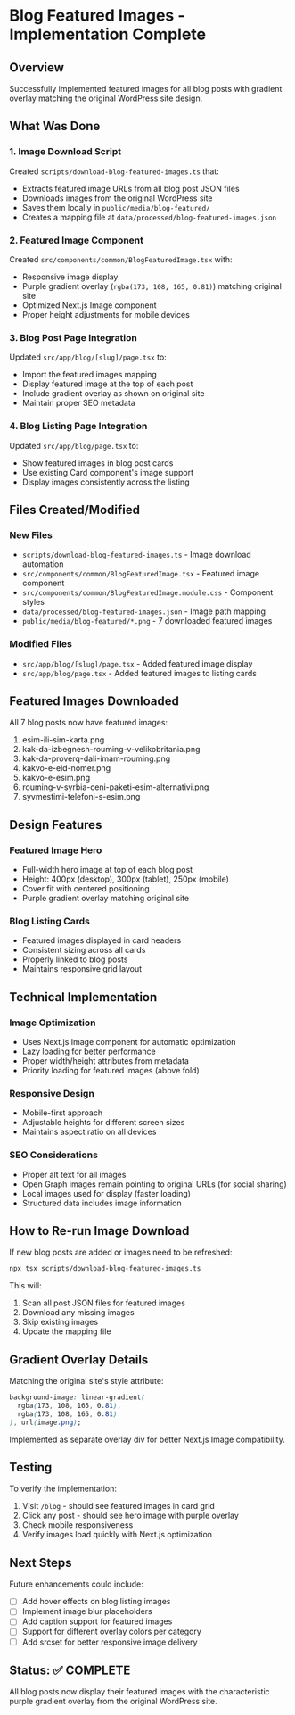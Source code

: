 # Blog Featured Images - Implementation Complete

## Overview
Successfully implemented featured images for all blog posts with gradient overlay matching the original WordPress site design.

## What Was Done

### 1. Image Download Script
Created `scripts/download-blog-featured-images.ts` that:
- Extracts featured image URLs from all blog post JSON files
- Downloads images from the original WordPress site
- Saves them locally in `public/media/blog-featured/`
- Creates a mapping file at `data/processed/blog-featured-images.json`

### 2. Featured Image Component
Created `src/components/common/BlogFeaturedImage.tsx` with:
- Responsive image display
- Purple gradient overlay (`rgba(173, 108, 165, 0.81)`) matching original site
- Optimized Next.js Image component
- Proper height adjustments for mobile devices

### 3. Blog Post Page Integration
Updated `src/app/blog/[slug]/page.tsx` to:
- Import the featured images mapping
- Display featured image at the top of each post
- Include gradient overlay as shown on original site
- Maintain proper SEO metadata

### 4. Blog Listing Page Integration
Updated `src/app/blog/page.tsx` to:
- Show featured images in blog post cards
- Use existing Card component's image support
- Display images consistently across the listing

## Files Created/Modified

### New Files
- `scripts/download-blog-featured-images.ts` - Image download automation
- `src/components/common/BlogFeaturedImage.tsx` - Featured image component
- `src/components/common/BlogFeaturedImage.module.css` - Component styles
- `data/processed/blog-featured-images.json` - Image path mapping
- `public/media/blog-featured/*.png` - 7 downloaded featured images

### Modified Files
- `src/app/blog/[slug]/page.tsx` - Added featured image display
- `src/app/blog/page.tsx` - Added featured images to listing cards

## Featured Images Downloaded

All 7 blog posts now have featured images:
1. esim-ili-sim-karta.png
2. kak-da-izbegnesh-rouming-v-velikobritania.png
3. kak-da-proverq-dali-imam-rouming.png
4. kakvo-e-eid-nomer.png
5. kakvo-e-esim.png
6. rouming-v-syrbia-ceni-paketi-esim-alternativi.png
7. syvmestimi-telefoni-s-esim.png

## Design Features

### Featured Image Hero
- Full-width hero image at top of each blog post
- Height: 400px (desktop), 300px (tablet), 250px (mobile)
- Cover fit with centered positioning
- Purple gradient overlay matching original site

### Blog Listing Cards
- Featured images displayed in card headers
- Consistent sizing across all cards
- Properly linked to blog posts
- Maintains responsive grid layout

## Technical Implementation

### Image Optimization
- Uses Next.js Image component for automatic optimization
- Lazy loading for better performance
- Proper width/height attributes from metadata
- Priority loading for featured images (above fold)

### Responsive Design
- Mobile-first approach
- Adjustable heights for different screen sizes
- Maintains aspect ratio on all devices

### SEO Considerations
- Proper alt text for all images
- Open Graph images remain pointing to original URLs (for social sharing)
- Local images used for display (faster loading)
- Structured data includes image information

## How to Re-run Image Download

If new blog posts are added or images need to be refreshed:

```bash
npx tsx scripts/download-blog-featured-images.ts
```

This will:
1. Scan all post JSON files for featured images
2. Download any missing images
3. Skip existing images
4. Update the mapping file

## Gradient Overlay Details

Matching the original site's style attribute:
```css
background-image: linear-gradient(
  rgba(173, 108, 165, 0.81),
  rgba(173, 108, 165, 0.81)
), url(image.png);
```

Implemented as separate overlay div for better Next.js Image compatibility.

## Testing

To verify the implementation:
1. Visit `/blog` - should see featured images in card grid
2. Click any post - should see hero image with purple overlay
3. Check mobile responsiveness
4. Verify images load quickly with Next.js optimization

## Next Steps

Future enhancements could include:
- [ ] Add hover effects on blog listing images
- [ ] Implement image blur placeholders
- [ ] Add caption support for featured images
- [ ] Support for different overlay colors per category
- [ ] Add srcset for better responsive image delivery

## Status: ✅ COMPLETE

All blog posts now display their featured images with the characteristic purple gradient overlay from the original WordPress site.

